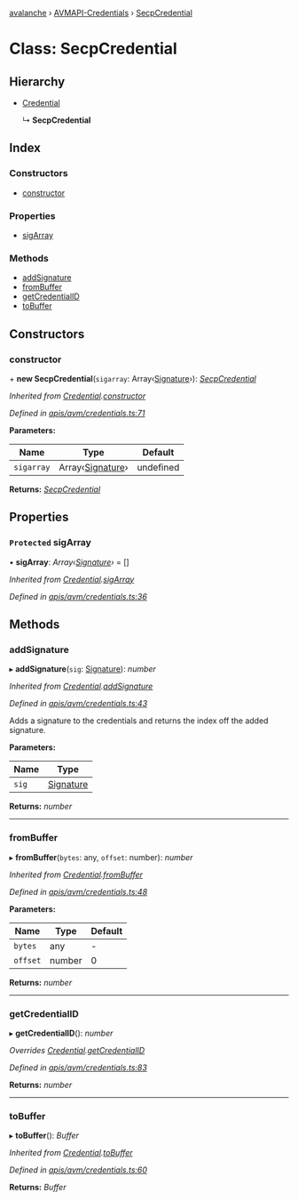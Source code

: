 [avalanche](../README.md) › [AVMAPI-Credentials](../modules/avmapi_credentials.md) › [SecpCredential](avmapi_credentials.secpcredential.md)

# Class: SecpCredential

## Hierarchy

* [Credential](avmapi_credentials.credential.md)

  ↳ **SecpCredential**

## Index

### Constructors

* [constructor](avmapi_credentials.secpcredential.md#constructor)

### Properties

* [sigArray](avmapi_credentials.secpcredential.md#protected-sigarray)

### Methods

* [addSignature](avmapi_credentials.secpcredential.md#addsignature)
* [fromBuffer](avmapi_credentials.secpcredential.md#frombuffer)
* [getCredentialID](avmapi_credentials.secpcredential.md#getcredentialid)
* [toBuffer](avmapi_credentials.secpcredential.md#tobuffer)

## Constructors

###  constructor

\+ **new SecpCredential**(`sigarray`: Array‹[Signature](avmapi_types.signature.md)›): *[SecpCredential](avmapi_credentials.secpcredential.md)*

*Inherited from [Credential](avmapi_credentials.credential.md).[constructor](avmapi_credentials.credential.md#constructor)*

*Defined in [apis/avm/credentials.ts:71](https://github.com/ava-labs/avalanche.js/blob/3888064/src/apis/avm/credentials.ts#L71)*

**Parameters:**

Name | Type | Default |
------ | ------ | ------ |
`sigarray` | Array‹[Signature](avmapi_types.signature.md)› | undefined |

**Returns:** *[SecpCredential](avmapi_credentials.secpcredential.md)*

## Properties

### `Protected` sigArray

• **sigArray**: *Array‹[Signature](avmapi_types.signature.md)›* = []

*Inherited from [Credential](avmapi_credentials.credential.md).[sigArray](avmapi_credentials.credential.md#protected-sigarray)*

*Defined in [apis/avm/credentials.ts:36](https://github.com/ava-labs/avalanche.js/blob/3888064/src/apis/avm/credentials.ts#L36)*

## Methods

###  addSignature

▸ **addSignature**(`sig`: [Signature](avmapi_types.signature.md)): *number*

*Inherited from [Credential](avmapi_credentials.credential.md).[addSignature](avmapi_credentials.credential.md#addsignature)*

*Defined in [apis/avm/credentials.ts:43](https://github.com/ava-labs/avalanche.js/blob/3888064/src/apis/avm/credentials.ts#L43)*

Adds a signature to the credentials and returns the index off the added signature.

**Parameters:**

Name | Type |
------ | ------ |
`sig` | [Signature](avmapi_types.signature.md) |

**Returns:** *number*

___

###  fromBuffer

▸ **fromBuffer**(`bytes`: any, `offset`: number): *number*

*Inherited from [Credential](avmapi_credentials.credential.md).[fromBuffer](avmapi_credentials.credential.md#frombuffer)*

*Defined in [apis/avm/credentials.ts:48](https://github.com/ava-labs/avalanche.js/blob/3888064/src/apis/avm/credentials.ts#L48)*

**Parameters:**

Name | Type | Default |
------ | ------ | ------ |
`bytes` | any | - |
`offset` | number | 0 |

**Returns:** *number*

___

###  getCredentialID

▸ **getCredentialID**(): *number*

*Overrides [Credential](avmapi_credentials.credential.md).[getCredentialID](avmapi_credentials.credential.md#abstract-getcredentialid)*

*Defined in [apis/avm/credentials.ts:83](https://github.com/ava-labs/avalanche.js/blob/3888064/src/apis/avm/credentials.ts#L83)*

**Returns:** *number*

___

###  toBuffer

▸ **toBuffer**(): *Buffer*

*Inherited from [Credential](avmapi_credentials.credential.md).[toBuffer](avmapi_credentials.credential.md#tobuffer)*

*Defined in [apis/avm/credentials.ts:60](https://github.com/ava-labs/avalanche.js/blob/3888064/src/apis/avm/credentials.ts#L60)*

**Returns:** *Buffer*
